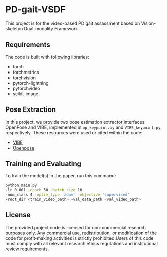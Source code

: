 # PD-gait-VSDF

This project is for the video-based PD gait assassment based on Vision-skeleton Dual-modality Framework.

## Requirements

The code is built with following libraries:

- torch
- torchmetrics
- torchvision
- pytorch-lightning
- pytorchvideo
- scikit-image

## Pose Extraction
In this project, we provide two pose estimation extractor interfaces: OpenPose and VIBE, implemented in `op_keypoint.py` and `VIBE_keypoint.py`, respectively.
These resources were used or cited within the code:
- [VIBE](https://github.com/mkocabas/VIBE)
- [Openpose](https://github.com/CMU-Perceptual-Computing-Lab/openpose)

## Training and Evaluating
To train the model(s) in the paper, run this command:

```bash
python main.py
-lr 0.001 -epoch 50 -batch_size 16
-num_class 4 -optim_type 'adam' -objective 'supervised'
-root_dir <train_video_path> -val_data_path <val_video_path>
```
## License

The provided project code is licensed for non-commercial research purposes only. Any commercial use, redistribution, or modification of the code for profit-making activities is strictly prohibited.Users of this code must comply with all relevant research ethics regulations and institutional review requirements.
